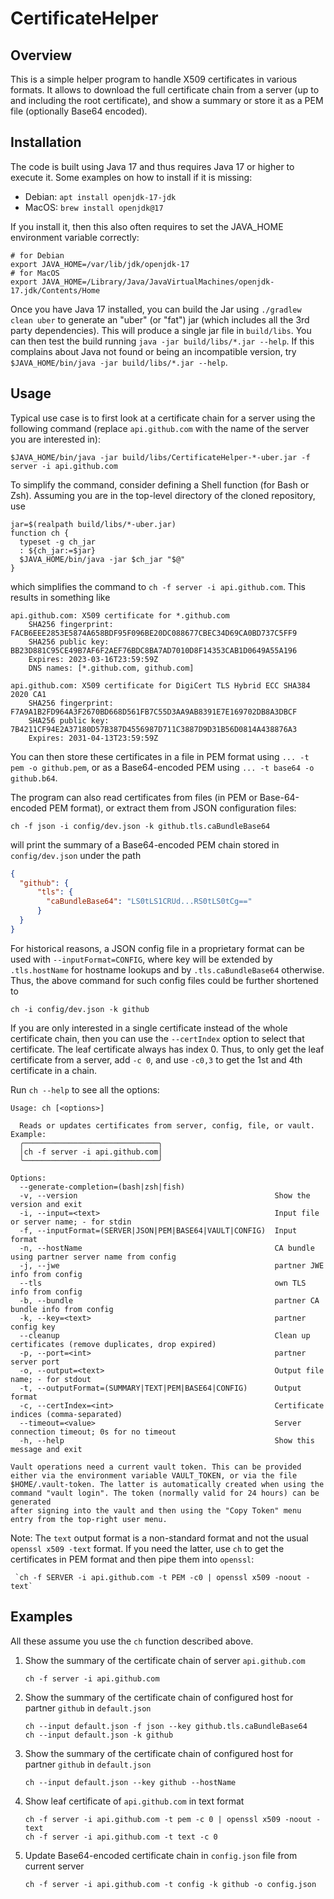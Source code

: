 # CertificateHelper

## Overview

This is a simple helper program to handle X509 certificates in various formats. It allows to download the full
certificate chain from a server (up to and including the root certificate), and show a summary or store it as a PEM
file (optionally Base64 encoded).

## Installation

The code is built using Java 17 and thus requires Java 17 or higher to execute it. Some examples on how to install 
if it is missing:
 - Debian: `apt install openjdk-17-jdk`
 - MacOS: `brew install openjdk@17`

If you install it, then this also often requires to set the JAVA_HOME environment variable correctly:
```shell
# for Debian
export JAVA_HOME=/var/lib/jdk/openjdk-17
# for MacOS
export JAVA_HOME=/Library/Java/JavaVirtualMachines/openjdk-17.jdk/Contents/Home
```

Once you have Java 17 installed, you can build the Jar using `./gradlew clean uber` to generate an "uber" (or "fat") 
jar (which includes all the 3rd party dependencies). This will produce a single jar file in `build/libs`.  You can
then test the build running `java -jar build/libs/*.jar --help`. If this complains about Java not found or being an 
incompatible version, try `$JAVA_HOME/bin/java -jar build/libs/*.jar --help`.

## Usage

Typical use case is to first look at a certificate chain for a server using the following command (replace
`api.github.com` with the name of the server you are interested in):
```shell
$JAVA_HOME/bin/java -jar build/libs/CertificateHelper-*-uber.jar -f server -i api.github.com
```
To simplify the command, consider defining a Shell function (for Bash or Zsh). Assuming you are in the top-level
directory of the cloned repository, use
```shell
jar=$(realpath build/libs/*-uber.jar)
function ch {
  typeset -g ch_jar
  : ${ch_jar:=$jar}
  $JAVA_HOME/bin/java -jar $ch_jar "$@"
}
```
which simplifies the command to `ch -f server -i api.github.com`.
This results in something like
```text
api.github.com: X509 certificate for *.github.com
	SHA256 fingerprint: FACB6EEE2853E5874A658BDF95F096BE20DC088677CBEC34D69CA0BD737C5FF9
	SHA256 public key: BB23D881C95CE49B7AF6F2AEF76BDC8BA7AD7010D8F14353CAB1D0649A55A196
	Expires: 2023-03-16T23:59:59Z
	DNS names: [*.github.com, github.com]

api.github.com: X509 certificate for DigiCert TLS Hybrid ECC SHA384 2020 CA1
	SHA256 fingerprint: F7A9A1B2FD964A3F2670BD668D561FB7C55D3AA9AB8391E7E169702DB8A3DBCF
	SHA256 public key: 7B4211CF94E2A37180D57B387D4556987D711C3887D9D31B56D0814A438876A3
	Expires: 2031-04-13T23:59:59Z
```

You can then store these certificates in a file in PEM format using `... -t pem -o github.pem`, or as a Base64-encoded
PEM using `... -t base64 -o github.b64`.

The program can also read certificates from files (in PEM or Base-64-encoded PEM format), or extract them from JSON
configuration files:
```shell
ch -f json -i config/dev.json -k github.tls.caBundleBase64
```
will print the summary of a Base64-encoded PEM chain stored in `config/dev.json` under the path
```json
{
  "github": {
      "tls": {
        "caBundleBase64": "LS0tLS1CRUd...RS0tLS0tCg=="
      }
  }
}
```

For historical reasons, a JSON config file in a proprietary format can be used with `--inputFormat=CONFIG`, 
where key will be extended by `.tls.hostName` for hostname lookups and by `.tls.caBundleBase64` otherwise. Thus, the 
above command for such config files could be further shortened to
```shell
ch -i config/dev.json -k github
```

If you are only interested in a single certificate instead of the whole certificate chain, then you can use the 
`--certIndex` option to select that certificate. The leaf certificate always has index 0.  Thus, to only get the 
leaf certificate from a server, add `-c 0`, and use `-c0,3` to get the 1st and 4th certificate in a chain.

Run `ch --help` to see all the options:
```text
Usage: ch [<options>]

  Reads or updates certificates from server, config, file, or vault. Example:
  ╭──────────────────────────────╮
  │ch -f server -i api.github.com│
  ╰──────────────────────────────╯

Options:
  --generate-completion=(bash|zsh|fish)
  -v, --version                                            Show the version and exit
  -i, --input=<text>                                       Input file or server name; - for stdin
  -f, --inputFormat=(SERVER|JSON|PEM|BASE64|VAULT|CONFIG)  Input format
  -n, --hostName                                           CA bundle using partner server name from config
  -j, --jwe                                                partner JWE info from config
  --tls                                                    own TLS info from config
  -b, --bundle                                             partner CA bundle info from config
  -k, --key=<text>                                         partner config key
  --cleanup                                                Clean up certificates (remove duplicates, drop expired)
  -p, --port=<int>                                         partner server port
  -o, --output=<text>                                      Output file name; - for stdout
  -t, --outputFormat=(SUMMARY|TEXT|PEM|BASE64|CONFIG)      Output format
  -c, --certIndex=<int>                                    Certificate indices (comma-separated)
  --timeout=<value>                                        Server connection timeout; 0s for no timeout
  -h, --help                                               Show this message and exit

Vault operations need a current vault token. This can be provided either via the environment variable VAULT_TOKEN, or via the file $HOME/.vault-token. The latter is automatically created when using the command "vault login". The token (normally valid for 24 hours) can be generated
after signing into the vault and then using the "Copy Token" menu entry from the top-right user menu.
```

Note: The `text` output format is a non-standard format and not the usual `openssl x509 -text` format. If you need
the latter, use `ch` to get the certificates in PEM format and then pipe them into `openssl`: 
```shell
 `ch -f SERVER -i api.github.com -t PEM -c0 | openssl x509 -noout -text`
```

## Examples

All these assume you use the `ch` function described above.

1. Show the summary of the certificate chain of server `api.github.com`
    ```shell
    ch -f server -i api.github.com 
    ```
2. Show the summary of the certificate chain of configured host for partner `github` in `default.json`
    ```shell
    ch --input default.json -f json --key github.tls.caBundleBase64
    ch --input default.json -k github
    ```
3. Show the summary of the certificate chain of configured host for partner `github` in `default.json`
    ```shell
    ch --input default.json --key github --hostName 
    ```
4. Show leaf certificate of `api.github.com` in text format
    ```shell
    ch -f server -i api.github.com -t pem -c 0 | openssl x509 -noout -text
    ch -f server -i api.github.com -t text -c 0
    ```
5. Update Base64-encoded certificate chain in `config.json` file from current server 
    ```shell
    ch -f server -i api.github.com -t config -k github -o config.json
    ```
